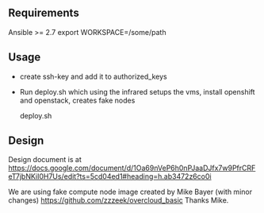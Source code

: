 ## Requirements
Ansible >= 2.7
export WORKSPACE=/some/path

## Usage
- create ssh-key and add it to authorized_keys
- Run deploy.sh which using the infrared setups the vms, install openshift and openstack, creates fake nodes

	deploy.sh

## Design
Design document is at
https://docs.google.com/document/d/1Oa69nVeP6h0nPJaaDJfx7w9PfrCRFeT7jbNKiI0H7Us/edit?ts=5cd04ed1#heading=h.ab3472z6co0i

We are using fake compute node image created by
Mike Bayer (with minor changes) https://github.com/zzzeek/overcloud_basic
Thanks Mike.

